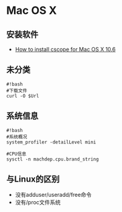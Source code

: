 # Mac OS X

## 安装软件
* [How to install cscope for Mac OS X 10.6](http://stackoverflow.com/questions/9386127/how-to-install-cscope-for-mac-os-x-10-6)

## 未分类
```
#!bash
#下载文件
curl -O $Url

```

## 系统信息
```
#!bash
#系统概况
system_profiler -detailLevel mini 

#CPU信息
sysctl -n machdep.cpu.brand_string
```
## 与Linux的区别
* 没有adduser/useradd/free命令
* 没有/proc文件系统